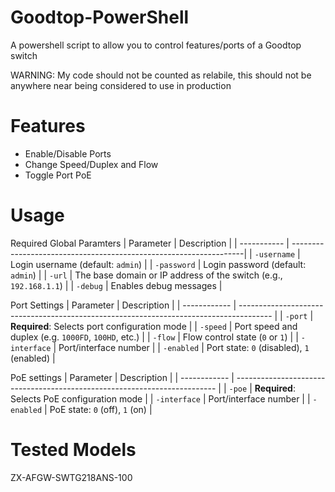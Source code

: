 # Goodtop-PowerShell
A powershell script to allow you to control features/ports of a Goodtop switch

WARNING: My code should not be counted as relabile, this should not be anywhere near being considered to use in production

# Features
* Enable/Disable Ports
* Change Speed/Duplex and Flow
* Toggle Port PoE

# Usage
Required Global Paramters
| Parameter   | Description                                                       |
| ----------- | ------------------------------------------------------------------|
| `-username` | Login username (default: `admin`)                                 |
| `-password` | Login password (default: `admin`)                                 |
| `-url`      | The base domain or IP address of the switch (e.g., `192.168.1.1`) |
| `-debug`    | Enables debug messages                                            |

Port Settings
| Parameter    | Description                                                                            |
| ------------ | -------------------------------------------------------------------------------------- |
| `-port`      | **Required**: Selects port configuration mode                                          |
| `-speed`     | Port speed and duplex (e.g. `1000FD`, `100HD`, etc.)                                   |
| `-flow`      | Flow control state (`0` or `1`)                                                        |
| `-interface` | Port/interface number                                                                  |
| `-enabled`   | Port state: `0` (disabled), `1` (enabled)                                              |

PoE settings
| Parameter    | Description                                                               |
| ------------ | ------------------------------------------------------------------------- |
| `-poe`       | **Required**: Selects PoE configuration mode                              |
| `-interface` | Port/interface number                                                     |
| `-enabled`   | PoE state: `0` (off), `1` (on)                                            |

# Tested Models
ZX-AFGW-SWTG218ANS-100
